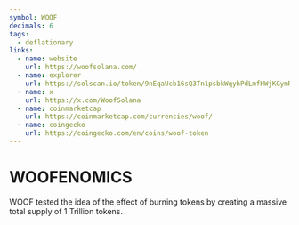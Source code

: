 ```yaml
---
symbol: WOOF
decimals: 6
tags:
  - deflationary
links:
  - name: website
    url: https://woofsolana.com/
  - name: explorer
    url: https://solscan.io/token/9nEqaUcb16sQ3Tn1psbkWqyhPdLmfHWjKGymREjsAgTE
  - name: x
    url: https://x.com/WoofSolana
  - name: coinmarketcap
    url: https://coinmarketcap.com/currencies/woof/
  - name: coingecko
    url: https://coingecko.com/en/coins/woof-token
---
```


# WOOFENOMICS

WOOF tested the idea of the effect of burning tokens by creating a massive total supply of 1 Trillion tokens.
